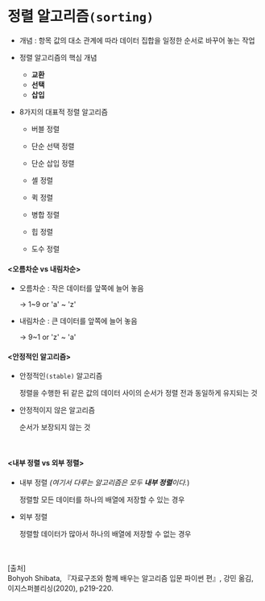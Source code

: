 # 정렬 알고리즘`(sorting)`

- 개념 : 항목 값의 대소 관계에 따라 데이터 집합을 일정한 순서로 바꾸어 놓는 작업

- 정렬 알고리즘의 핵심 개념 

  - **교환**
  - **선택**
  - **삽입**

- 8가지의 대표적 정렬 알고리즘

  - 버블 정렬

  - 단순 선택 정렬

  - 단순 삽입 정렬

  - 셸 정렬

  - 퀵 정렬

  - 병합 정렬

  - 힙 정렬

  - 도수 정렬

    

#### <오름차순 vs 내림차순>

- 오름차순 : 작은 데이터를 앞쪽에 늘어 놓음

  -> 1~9 or 'a' ~ 'z'

- 내림차순 : 큰 데이터를 앞쪽에 늘어 놓음

  -> 9~1 or 'z' ~ 'a'

  

#### <안정적인 알고리즘>

- 안정적인`(stable)` 알고리즘

  정렬을 수행한 뒤 같은 값의 데이터 사이의 순서가 정렬 전과 동일하게 유지되는 것

- 안정적이지 않은 알고리즘

  순서가 보장되지 않는 것

​	

#### <내부 정렬 vs 외부 정렬>

- 내부 정렬 *(여기서 다루는 알고리즘은 모두 **내부 정렬**이다.*)

  정렬할 모든 데이터를 하나의 배열에 저장할 수 있는 경우

- 외부 정렬

  정렬할 데이터가 많아서 하나의 배열에 저장할 수 없는 경우

<br/><br/>
[출처]<br/>
Bohyoh Shibata, 『자료구조와 함께 배우는 알고리즘 입문 파이썬 편』, 강민 옮김, 이지스퍼블리싱(2020), p219-220.
